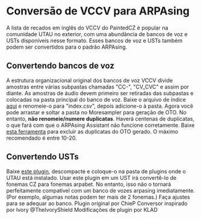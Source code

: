# Conversão de VCCV para ARPAsing

A lista de recados em inglês do VCCV do PaintedCZ é popular na comunidade UTAU no exterior, com uma abundância de bancos de voz e USTs disponíveis nesse formato. Esses bancos de voz e USTs também podem ser convertidos para o padrão ARPAsing.

## Convertendo bancos de voz

A estrutura organizacional original dos bancos de voz VCCV divide amostras entre várias subpastas chamadas "CC-", "CV_CVC" e assim por diante. As amostras de áudio devem primeiro ser retiradas das subpastas e colocadas na pasta principal do banco de voz. Baixe o arquivo de índice [aqui]() e renomeie-o para "index.csv", depois adicione-o à pasta.
Agora você pode arrastar e soltar a pasta no Moresampler para geração de OTO. No entanto, **não renomeie/numere duplicatas**. Haverá centenas de duplicatas, o que fará com que o ARPAsing Assistant não funcione corretamente. Baixe [esta ferramenta]() para excluir as duplicatas do OTO gerado. O máximo recomendado é entre 10-20.

## Convertendo USTs

Baixe [este plugin](), descompacte e coloque-o na pasta de plugins onde o UTAU está instalado. Usar este plugin em um UST irá convertê-lo de fonemas CZ para fonemas arpabet. No entanto, isso não o tornará perfeitamente compatível com um banco de vozes arpasing imediatamente. (Por exemplo, algumas notas podem ter mais de 2 fonemas.) Faça ajustes para se adequar ao banco.
Plugin original por ChieP
Conversor inspirado por Ivory @TheIvoryShield
Modificações de plugin por KLAD